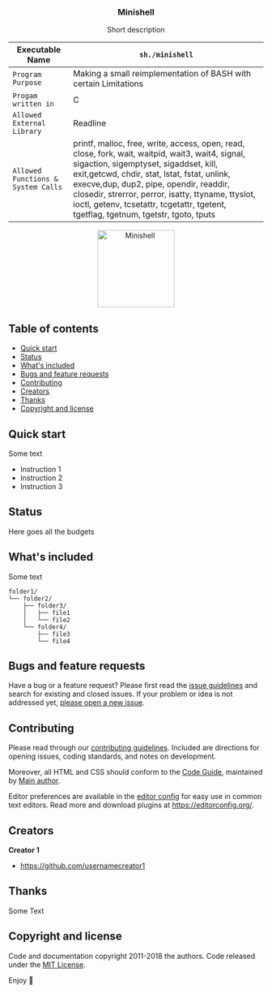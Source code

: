   <h3 align="center">Minishell</h3>

  <p align="center">
    Short description
  </p>
  
   Executable Name | ```sh./minishell``` 
   --------------- | ---------------
   ``Program Purpose`` | Making a small reimplementation of BASH with certain Limitations
   ``Progam written in`` | C |
   ``Allowed External Library`` | Readline 
   ``Allowed Functions & System Calls`` | printf, malloc, free, write, access, open, read, close, fork, wait, waitpid, wait3, wait4, signal, sigaction, sigemptyset, sigaddset, kill, exit,getcwd, chdir, stat, lstat, fstat, unlink, execve,dup, dup2, pipe, opendir, readdir, closedir, strerror, perror, isatty, ttyname, ttyslot, ioctl, getenv, tcsetattr, tcgetattr, tgetent, tgetflag, tgetnum, tgetstr, tgoto, tputs
  
<p align="center">
  <a href="https://github.com/harshbanthiya/Minishell">
    <img src="https://badge42.vercel.app/api/v2/cl2xrmmu4000609mlo05k9qg8/project/2371023" alt="Minishell" width=152 height=152>
  </a>


## Table of contents

- [Quick start](#quick-start)
- [Status](#status)
- [What's included](#whats-included)
- [Bugs and feature requests](#bugs-and-feature-requests)
- [Contributing](#contributing)
- [Creators](#creators)
- [Thanks](#thanks)
- [Copyright and license](#copyright-and-license)


## Quick start

Some text

- Instruction 1
- Instruction 2
- Instruction 3

## Status

Here goes all the budgets

## What's included

Some text

```text
folder1/
└── folder2/
    ├── folder3/
    │   ├── file1
    │   └── file2
    └── folder4/
        ├── file3
        └── file4
```

## Bugs and feature requests

Have a bug or a feature request? Please first read the [issue guidelines](https://reponame/blob/master/CONTRIBUTING.md) and search for existing and closed issues. If your problem or idea is not addressed yet, [please open a new issue](https://reponame/issues/new).

## Contributing

Please read through our [contributing guidelines](https://reponame/blob/master/CONTRIBUTING.md). Included are directions for opening issues, coding standards, and notes on development.

Moreover, all HTML and CSS should conform to the [Code Guide](https://github.com/mdo/code-guide), maintained by [Main author](https://github.com/usernamemainauthor).

Editor preferences are available in the [editor config](https://reponame/blob/master/.editorconfig) for easy use in common text editors. Read more and download plugins at <https://editorconfig.org/>.

## Creators

**Creator 1**

- <https://github.com/usernamecreator1>

## Thanks

Some Text

## Copyright and license

Code and documentation copyright 2011-2018 the authors. Code released under the [MIT License](https://reponame/blob/master/LICENSE).

Enjoy :metal:
